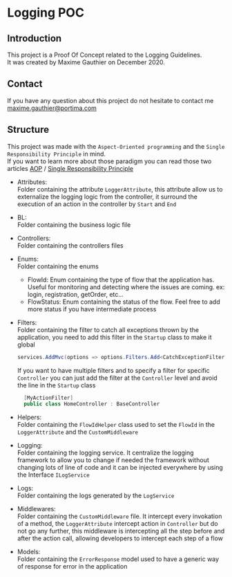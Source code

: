 # Logging POC

## Introduction

This project is a Proof Of Concept related to the Logging Guidelines. \
It was created by Maxime Gauthier on December 2020.

## Contact

If you have any question about this project do not hesitate to contact me maxime.gauthier@portima.com

## Structure

This project was made with the `Aspect-Oriented programming` and the `Single Responsibility Principle` in mind. \
If you want to learn more about those paradigm you can read those two articles [AOP](https://docs.microsoft.com/en-us/archive/msdn-magazine/2014/february/aspect-oriented-programming-aspect-oriented-programming-with-the-realproxy-class) / [Single Responsibility Principle](https://www.toptal.com/software/single-responsibility-principle)

- Attributes: \
  Folder containing the attribute `LoggerAttribute`, this attribute allow us to externalize the logging logic from the controller, it surround the execution of an action in the controller by `Start` and `End`
- BL: \
  Folder containing the business logic file
- Controllers: \
  Folder containing the controllers files
- Enums: \
  Folder containing the enums
  - FlowId: Enum containing the type of flow that the application has. Useful for monitoring and detecting where the issues are coming. ex: login, registration, getOrder, etc...
  - FlowStatus: Enum containing the status of the flow. Feel free to add more status if you have intermediate process
- Filters: \
  Folder containing the filter to catch all exceptions thrown by the application, you need to add this filter in the `Startup` class to make it global

  ```csharp
  services.AddMvc(options => options.Filters.Add<CatchExceptionFilter>());
  ```

  If you want to have multiple filters and to specify a filter for specific `Controller` you can just add the filter at the `Controller` level and avoid the line in the `Startup` class

  ```csharp
    [MyActionFilter]
    public class HomeController : BaseController
  ```

- Helpers: \
  Folder containing the `FlowIdHelper` class used to set the `FlowId` in the `LoggerAttribute` and the `CustomMiddleware`
- Logging: \
  Folder containing the logging service. It centralize the logging framework to allow you to change if needed the framework without changing lots of line of code and it can be injected everywhere by using the Interface `ILogService`
- Logs: \
  Folder containing the logs generated by the `LogService`
- Middlewares: \
  Folder containing the `CustomMiddleware` file. It intercept every invokation of a method, the `LoggerAttribute` intercept action in `Controller` but do not go any further, this middleware is intercepting all the step before and after the action call, allowing developers to intercept each step of a flow
- Models: \
  Folder containing the `ErrorResponse` model used to have a generic way of response for error in the application
